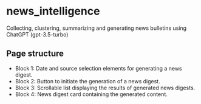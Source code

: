 # news_intelligence
Collecting, clustering, summarizing and generating news bulletins using СhatGPT (gpt-3.5-turbo)

## Page structure



- Block 1: Date and source selection elements for generating a news digest.
- Block 2: Button to initiate the generation of a news digest.
- Block 3: Scrollable list displaying the results of generated news digests.
- Block 4: News digest card containing the generated content.
